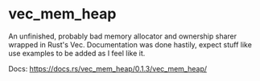 # vec_mem_heap
An unfinished, probably bad memory allocator and ownership sharer wrapped in Rust's Vec.
Documentation was done hastily, expect stuff like use examples to be added as I feel like it.

Docs: https://docs.rs/vec_mem_heap/0.1.3/vec_mem_heap/
